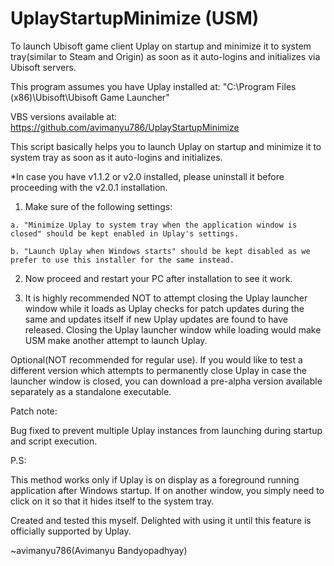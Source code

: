 # UplayStartupMinimize (USM)

To launch Ubisoft game client Uplay on startup and minimize it to system tray(similar to Steam and Origin) as soon as it auto-logins and initializes via Ubisoft servers.

This program assumes you have Uplay installed at: "C:\Program Files (x86)\Ubisoft\Ubisoft Game Launcher"

VBS versions available at: https://github.com/avimanyu786/UplayStartupMinimize

This script basically helps you to launch Uplay on startup and minimize it to system tray as soon as it auto-logins and initializes.

   *In case you have v1.1.2 or v2.0 installed, please uninstall it before proceeding with the v2.0.1 installation.


   1. Make sure of the following settings:

    a. "Minimize Uplay to system tray when the application window is closed" should be kept enabled in Uplay's settings.

    b. "Launch Uplay when Windows starts" should be kept disabled as we prefer to use this installer for the same instead.

   2. Now proceed and restart your PC after installation to see it work.

   3. It is highly recommended NOT to attempt closing the Uplay launcher window while it loads as Uplay checks for patch updates during the same and updates itself if new Uplay updates are found to have released. Closing the Uplay launcher window while loading would make USM make another attempt to launch Uplay.

   Optional(NOT recommended for regular use). If you would like to test a different version which attempts to permanently close Uplay in case the launcher window is closed, you can download a pre-alpha version available separately as a standalone executable.

	
Patch note:

Bug fixed to prevent multiple Uplay instances from launching during startup and script execution.

P.S:

This method works only if Uplay is on display as a foreground running application after Windows startup. If on another window, you simply need to click on it so that it hides itself to the system tray. 


Created and tested this myself. Delighted with using it until this feature is officially supported by Uplay. 

~avimanyu786(Avimanyu Bandyopadhyay)
